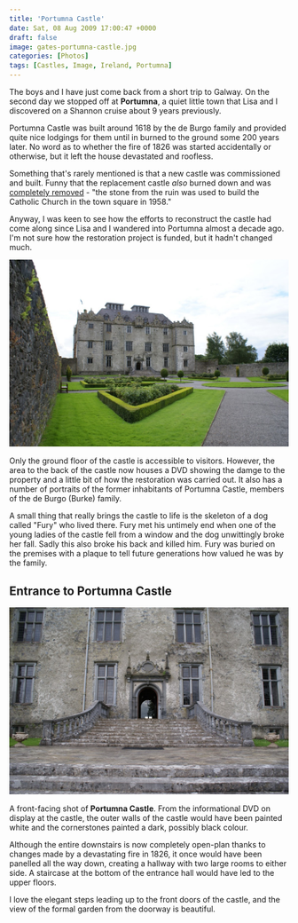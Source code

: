 ```yaml
---
title: 'Portumna Castle'
date: Sat, 08 Aug 2009 17:00:47 +0000
draft: false
image: gates-portumna-castle.jpg
categories: [Photos]
tags: [Castles, Image, Ireland, Portumna]
---
```


The boys and I have just come back from a short trip to Galway. On the second day we stopped off at **Portumna**, a quiet little town that Lisa and I discovered on a Shannon cruise about 9 years previously.
<!--more--> 

Portumna Castle was built around 1618 by the de Burgo family and provided quite nice lodgings for them until in burned to the ground some 200 years later. No word as to whether the fire of 1826 was started accidentally or otherwise, but it left the house devastated and roofless. 

Something that's rarely mentioned is that a new castle was commissioned and built. Funny that the replacement castle _also_ burned down and was [completely removed](http://www.portumna.net/home/history.html) \- "the stone from the ruin was used to build the Catholic Church in the town square in 1958." 

Anyway, I was keen to see how the efforts to reconstruct the castle had come along since Lisa and I wandered into Portumna almost a decade ago. I'm not sure how the restoration project is funded, but it hadn't changed much. 

![Front view of Portumna Castle](portumna-castle-garden.jpg) 

Only the ground floor of the castle is accessible to visitors. However, the area to the back of the castle now houses a DVD showing the damge to the property and a little bit of how the restoration was carried out. It also has a number of portraits of the former inhabitants of Portumna Castle, members of the de Burgo (Burke) family. 

A small thing that really brings the castle to life is the skeleton of a dog called "Fury" who lived there. Fury met his untimely end when one of the young ladies of the castle fell from a window and the dog unwittingly broke her fall. Sadly this also broke his back and killed him. Fury was buried on the premises with a plaque to tell future generations how valued he was by the family.

Entrance to Portumna Castle
---------------------------

![Entrance and steps to Portumna Castle](portumna-castle-steps.jpg) 

A front-facing shot of **Portumna Castle**. From the informational DVD on display at the castle, the outer walls of the castle would have been painted white and the cornerstones painted a dark, possibly black colour. 

Although the entire downstairs is now completely open-plan thanks to changes made by a devastating fire in 1826, it once would have been panelled all the way down, creating a hallway with two large rooms to either side. A staircase at the bottom of the entrance hall would have led to the upper floors. 

I love the elegant steps leading up to the front doors of the castle, and the view of the formal garden from the doorway is beautiful.